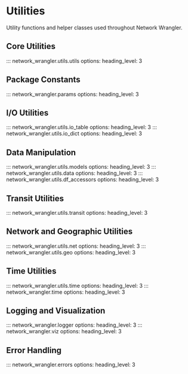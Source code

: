 # Utilities

Utility functions and helper classes used throughout Network Wrangler.

## Core Utilities

::: network_wrangler.utils.utils
    options:
        heading_level: 3

## Package Constants

::: network_wrangler.params
    options:
        heading_level: 3

## I/O Utilities

::: network_wrangler.utils.io_table
    options:
        heading_level: 3
::: network_wrangler.utils.io_dict
    options:
        heading_level: 3

## Data Manipulation

::: network_wrangler.utils.models
    options:
        heading_level: 3
::: network_wrangler.utils.data
    options:
        heading_level: 3
::: network_wrangler.utils.df_accessors
    options:
        heading_level: 3

## Transit Utilities

::: network_wrangler.utils.transit
    options:
        heading_level: 3

## Network and Geographic Utilities

::: network_wrangler.utils.net
    options:
        heading_level: 3
::: network_wrangler.utils.geo
    options:
        heading_level: 3

## Time Utilities

::: network_wrangler.utils.time
    options:
        heading_level: 3
::: network_wrangler.time
    options:
        heading_level: 3

## Logging and Visualization

::: network_wrangler.logger
    options:
        heading_level: 3
::: network_wrangler.viz
    options:
        heading_level: 3

## Error Handling

::: network_wrangler.errors
    options:
        heading_level: 3
